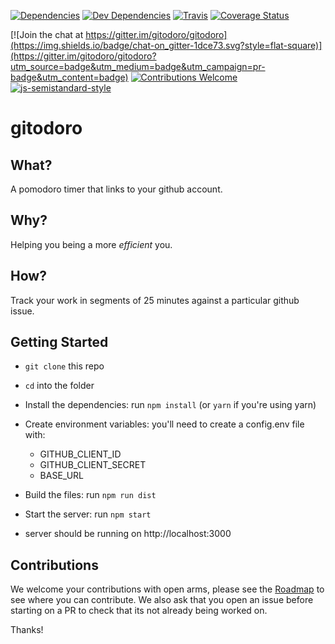 [![Dependencies](https://david-dm.org/gitodoro/gitodoro.svg?style=flat-square)](https://david-dm.org/gitodoro/gitodoro)
[![Dev Dependencies](https://david-dm.org/gitodoro/gitodoro/dev-status.svg?style=flat-square)](https://david-dm.org/gitodoro/gitodoro?type=dev)
[![Travis](https://img.shields.io/travis/gitodoro/gitodoro.svg?style=flat-square)](https://travis-ci.org/gitodoro/gitodoro)
[![Coverage Status](https://img.shields.io/coveralls/gitodoro/gitodoro.svg?style=flat-square)](https://coveralls.io/github/gitodoro/gitodoro?branch=master)

[![Join the chat at https://gitter.im/gitodoro/gitodoro](https://img.shields.io/badge/chat-on_gitter-1dce73.svg?style=flat-square)](https://gitter.im/gitodoro/gitodoro?utm_source=badge&utm_medium=badge&utm_campaign=pr-badge&utm_content=badge)
[![Contributions Welcome](https://img.shields.io/badge/contributions-welcome-brightgreen.svg?style=flat-square)](https://github.com/gitodoro/gitodoro/blob/master/ROADMAP.md)
[![js-semistandard-style](https://img.shields.io/badge/code%20style-semistandard-brightgreen.svg?style=flat-square)](https://github.com/Flet/semistandard)

# gitodoro

## What?

A pomodoro timer that links to your github account.

## Why?

Helping you being a more *efficient* you.

## How?

Track your work in segments of 25 minutes against a particular github issue.

## Getting Started

- `git clone` this repo
- `cd` into the folder
- Install the dependencies: run `npm install` (or `yarn` if you're using yarn)
- Create environment variables:  you'll need to create a config.env file with:
  - GITHUB_CLIENT_ID
  - GITHUB_CLIENT_SECRET
  - BASE_URL

- Build the files: run `npm run dist`
- Start the server: run `npm start`
- server should be running on http://localhost:3000

## Contributions

We welcome your contributions with open arms, please see the [Roadmap](https://github.com/gitodoro/gitodoro/blob/master/ROADMAP.md) to see where you can contribute. We also ask that you open an issue before starting on a PR to check that its not already being worked on.

Thanks!
